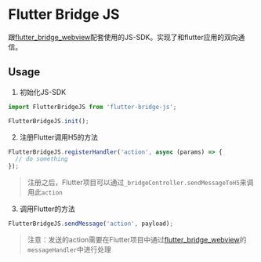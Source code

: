 # Flutter Bridge JS

跟[flutter_bridge_webview](https://github.com/m430/flutter_bridge_webview)配套使用的JS-SDK。实现了和flutter应用的双向通信。

## Usage

1. 初始化JS-SDK

```js
import FlutterBridgeJS from 'flutter-bridge-js';

FlutterBridgeJS.init();
```

2. 注册Flutter调用H5的方法

```js
FlutterBridgeJS.registerHandler('action', async (params) => {
  // do something
});
```
> 注册之后，Flutter项目可以通过`_bridgeController.sendMessageToH5`来调用此`action`

3. 调用Flutter的方法

```js
FlutterBridgeJS.sendMessage('action', payload);
```

> 注意：发送的action需要在Flutter项目中通过[flutter_bridge_webview](https://github.com/m430/flutter_bridge_webview)的`messageHandler`中进行处理